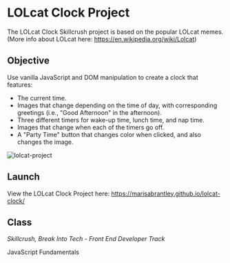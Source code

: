 # LOLcat Clock Project

The LOLcat Clock Skillcrush project is based on the popular LOLcat memes. (More info about LOLcat here: https://en.wikipedia.org/wiki/Lolcat)

## Objective

Use vanilla JavaScript and DOM manipulation to create a clock that features:

* The current time.
* Images that change depending on the time of day, with corresponding greetings (i.e., "Good Afternoon" in the afternoon).
* Three different timers for wake-up time, lunch time, and nap time.
* Images that change when each of the timers go off.
* A "Party Time" button that changes color when clicked, and also changes the image.

![lolcat-project](https://www.google.com/url?sa=i&url=https%3A%2F%2Funsplash.com%2Fs%2Fphotos%2Ffunny-cat&psig=AOvVaw0A3zJLU7GsngtqoDgPSxI3&ust=1707461540383000&source=images&cd=vfe&opi=89978449&ved=2ahUKEwjc0vaFlJuEAxWHq_0HHSd2CsMQjRx6BAgAEBc)

## Launch

View the LOLcat Clock Project here: https://marisabrantley.github.io/lolcat-clock/

## Class
*Skillcrush, Break Into Tech - Front End Developer Track*

JavaScript Fundamentals
